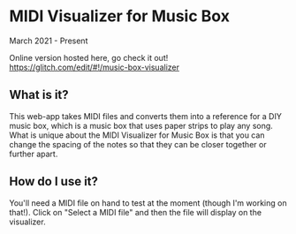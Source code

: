 
# MIDI Visualizer for Music Box
March 2021 - Present

Online version hosted here, go check it out! https://glitch.com/edit/#!/music-box-visualizer

## What is it?
This web-app takes MIDI files and converts them into a reference for a DIY music box, which is a music box that uses paper strips to play any song. What is unique about the MIDI Visualizer for Music Box is that you can change the spacing of the notes so that they can be closer together or further apart. 

## How do I use it?
You'll need a MIDI file on hand to test at the moment (though I'm working on that!). Click on "Select a MIDI file" and then the file will display on the visualizer. 
